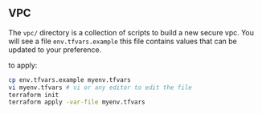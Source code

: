## VPC

The `vpc/` directory is a collection of scripts to build a new secure vpc.
You will see a file `env.tfvars.example` this file contains values that can be updated
to your preference.

   
to apply:

```sh
cp env.tfvars.example myenv.tfvars
vi myenv.tfvars # vi or any editor to edit the file
terraform init
terraform apply -var-file myenv.tfvars
```

